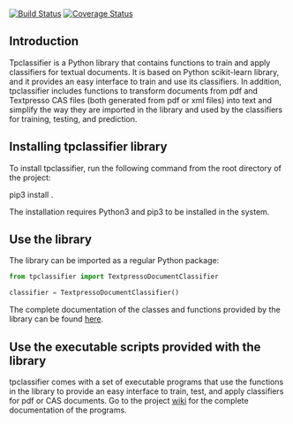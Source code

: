 [![Build Status](https://travis-ci.org/valearna/tpclassifier.svg?branch=master)](https://travis-ci.org/valearna/egonetworks) [![Coverage Status](https://coveralls.io/repos/github/valearna/tpclassifer/badge.svg?branch=master)](https://coveralls.io/github/valearna/tpclassifer?branch=master)

## Introduction

Tpclassifier is a Python library that contains functions to train and apply classifiers for textual documents. It is
based on Python scikit-learn library, and it provides an easy interface to train and use its classifiers. In addition,
tpclassifier includes functions to transform documents from pdf and Textpresso CAS files (both generated from pdf or xml
files) into text and simplify the way they are imported in the library and used by the classifiers for training,
testing, and prediction.

## Installing tpclassifier library

To install tpclassifier, run the following command from the root directory of the project:

pip3 install .

The installation requires Python3 and pip3 to be installed in the system.

## Use the library

The library can be imported as a regular Python package:
```python
from tpclassifier import TextpressoDocumentClassifier

classifier = TextpressoDocumentClassifier()
```

The complete documentation of the classes and functions provided by the library can be found
[here](http://tpclassifier.readthedocs.io/en/latest/).

## Use the executable scripts provided with the library

tpclassifier comes with a set of executable programs that use the functions in the library to provide an easy interface
to train, test, and apply classifiers for pdf or CAS documents. Go to the project
[wiki](https://github.com/valearna/tpclassifer/wiki) for the complete documentation of the programs.
